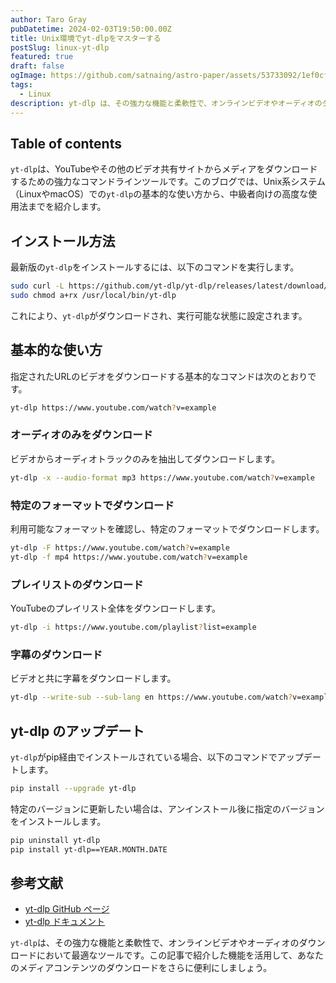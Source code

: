 ```yaml
---
author: Taro Gray
pubDatetime: 2024-02-03T19:50:00.00Z
title: Unix環境でyt-dlpをマスターする
postSlug: linux-yt-dlp
featured: true
draft: false
ogImage: https://github.com/satnaing/astro-paper/assets/53733092/1ef0cf03-8137-4d67-ac81-84a032119e3a
tags:
  - Linux
description: yt-dlp は、その強力な機能と柔軟性で、オンラインビデオやオーディオのダウンロードにおいて最適なツールです。この記事で紹介した機能を活用して、あなたのメディアコンテンツのダウンロードをさらに便利にしましょう。
---
```


## Table of contents

`yt-dlp`は、YouTubeやその他のビデオ共有サイトからメディアをダウンロードするための強力なコマンドラインツールです。このブログでは、Unix系システム（LinuxやmacOS）での`yt-dlp`の基本的な使い方から、中級者向けの高度な使用法までを紹介します。

## インストール方法

最新版の`yt-dlp`をインストールするには、以下のコマンドを実行します。

```bash
sudo curl -L https://github.com/yt-dlp/yt-dlp/releases/latest/download/yt-dlp -o /usr/local/bin/yt-dlp
sudo chmod a+rx /usr/local/bin/yt-dlp
```

これにより、`yt-dlp`がダウンロードされ、実行可能な状態に設定されます。

## 基本的な使い方

指定されたURLのビデオをダウンロードする基本的なコマンドは次のとおりです。

```bash
yt-dlp https://www.youtube.com/watch?v=example
```

### オーディオのみをダウンロード

ビデオからオーディオトラックのみを抽出してダウンロードします。

```bash
yt-dlp -x --audio-format mp3 https://www.youtube.com/watch?v=example
```

### 特定のフォーマットでダウンロード

利用可能なフォーマットを確認し、特定のフォーマットでダウンロードします。

```bash
yt-dlp -F https://www.youtube.com/watch?v=example
yt-dlp -f mp4 https://www.youtube.com/watch?v=example
```

### プレイリストのダウンロード

YouTubeのプレイリスト全体をダウンロードします。

```bash
yt-dlp -i https://www.youtube.com/playlist?list=example
```

### 字幕のダウンロード

ビデオと共に字幕をダウンロードします。

```bash
yt-dlp --write-sub --sub-lang en https://www.youtube.com/watch?v=example
```

## yt-dlp のアップデート

`yt-dlp`がpip経由でインストールされている場合、以下のコマンドでアップデートします。

```bash
pip install --upgrade yt-dlp
```

特定のバージョンに更新したい場合は、アンインストール後に指定のバージョンをインストールします。

```bash
pip uninstall yt-dlp
pip install yt-dlp==YEAR.MONTH.DATE
```

## 参考文献

- [yt-dlp GitHub ページ](https://github.com/yt-dlp/yt-dlp)
- [yt-dlp ドキュメント](https://github.com/yt-dlp/yt-dlp#readme)

`yt-dlp`は、その強力な機能と柔軟性で、オンラインビデオやオーディオのダウンロードにおいて最適なツールです。この記事で紹介した機能を活用して、あなたのメディアコンテンツのダウンロードをさらに便利にしましょう。
